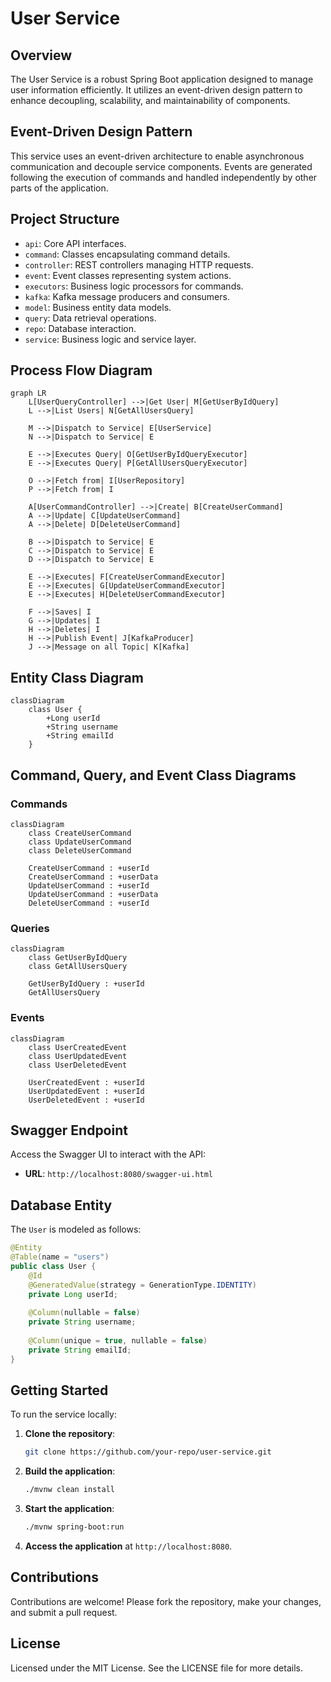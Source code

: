 
# User Service

## Overview

The User Service is a robust Spring Boot application designed to manage user information efficiently. It utilizes an event-driven design pattern to enhance decoupling, scalability, and maintainability of components.

## Event-Driven Design Pattern

This service uses an event-driven architecture to enable asynchronous communication and decouple service components. Events are generated following the execution of commands and handled independently by other parts of the application.

## Project Structure

- `api`: Core API interfaces.
- `command`: Classes encapsulating command details.
- `controller`: REST controllers managing HTTP requests.
- `event`: Event classes representing system actions.
- `executors`: Business logic processors for commands.
- `kafka`: Kafka message producers and consumers.
- `model`: Business entity data models.
- `query`: Data retrieval operations.
- `repo`: Database interaction.
- `service`: Business logic and service layer.

## Process Flow Diagram

```mermaid
graph LR
    L[UserQueryController] -->|Get User| M[GetUserByIdQuery]
    L -->|List Users| N[GetAllUsersQuery]
    
    M -->|Dispatch to Service| E[UserService]
    N -->|Dispatch to Service| E
    
    E -->|Executes Query| O[GetUserByIdQueryExecutor]
    E -->|Executes Query| P[GetAllUsersQueryExecutor]
    
    O -->|Fetch from| I[UserRepository]
    P -->|Fetch from| I
    
    A[UserCommandController] -->|Create| B[CreateUserCommand]
    A -->|Update| C[UpdateUserCommand]
    A -->|Delete| D[DeleteUserCommand]
    
    B -->|Dispatch to Service| E
    C -->|Dispatch to Service| E
    D -->|Dispatch to Service| E
    
    E -->|Executes| F[CreateUserCommandExecutor]
    E -->|Executes| G[UpdateUserCommandExecutor]
    E -->|Executes| H[DeleteUserCommandExecutor]
    
    F -->|Saves| I
    G -->|Updates| I
    H -->|Deletes| I
    H -->|Publish Event| J[KafkaProducer]
    J -->|Message on all Topic| K[Kafka]
```

## Entity Class Diagram

```mermaid
classDiagram
    class User {
        +Long userId
        +String username
        +String emailId
    }
```

## Command, Query, and Event Class Diagrams

### Commands

```mermaid
classDiagram
    class CreateUserCommand
    class UpdateUserCommand
    class DeleteUserCommand

    CreateUserCommand : +userId
    CreateUserCommand : +userData
    UpdateUserCommand : +userId
    UpdateUserCommand : +userData
    DeleteUserCommand : +userId
```

### Queries

```mermaid
classDiagram
    class GetUserByIdQuery
    class GetAllUsersQuery

    GetUserByIdQuery : +userId
    GetAllUsersQuery
```

### Events

```mermaid
classDiagram
    class UserCreatedEvent
    class UserUpdatedEvent
    class UserDeletedEvent

    UserCreatedEvent : +userId
    UserUpdatedEvent : +userId
    UserDeletedEvent : +userId
```

## Swagger Endpoint

Access the Swagger UI to interact with the API:

- **URL**: `http://localhost:8080/swagger-ui.html`

## Database Entity

The `User` is modeled as follows:

```java
@Entity
@Table(name = "users")
public class User {
    @Id
    @GeneratedValue(strategy = GenerationType.IDENTITY)
    private Long userId;
    
    @Column(nullable = false)
    private String username;
    
    @Column(unique = true, nullable = false)
    private String emailId;
}
```

## Getting Started

To run the service locally:

1. **Clone the repository**:
   ```bash
   git clone https://github.com/your-repo/user-service.git
   ```

2. **Build the application**:
   ```bash
   ./mvnw clean install
   ```

3. **Start the application**:
   ```bash
   ./mvnw spring-boot:run
   ```

4. **Access the application** at `http://localhost:8080`.

## Contributions

Contributions are welcome! Please fork the repository, make your changes, and submit a pull request.

## License

Licensed under the MIT License. See the LICENSE file for more details.
